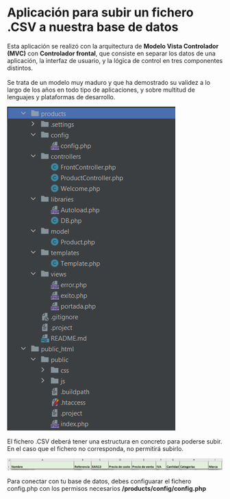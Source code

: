 <h1>Aplicación para subir un fichero .CSV a nuestra base de datos</h1>

<p>
	Esta aplicación se realizó con la arquitectura de <b>Modelo Vista Controlador (MVC)</b> con 	<b>Controlador frontal</b>, que consiste en separar los datos de una aplicación, la interfaz de 	usuario, y la lógica de control en tres componentes distintos.<br><br>
	Se trata de un modelo muy maduro y que ha demostrado su validez a lo largo de los años en todo 	tipo de aplicaciones, y sobre multitud de lenguajes y plataformas de desarrollo.
</p>

![arbol de carpetas](./subirCSVDB.png "Estructura del repositorio")
	
<p>
	El fichero .CSV deberá tener una estructura en concreto para poderse subir. En el caso que el fichero no corresponda, no 
	permitirá subirlo.
</p>

![tabla .CSV](./tablaCSV.png "Estructura del encabezado del fichero")

<p>
    Para conectar con tu base de datos, debes configuarar el fichero config.php con los permisos necesarios
    <b>/products/config/config.php</b>
</p>